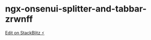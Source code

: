 # ngx-onsenui-splitter-and-tabbar-zrwnff

[Edit on StackBlitz ⚡️](https://stackblitz.com/edit/ngx-onsenui-splitter-and-tabbar-zrwnff)